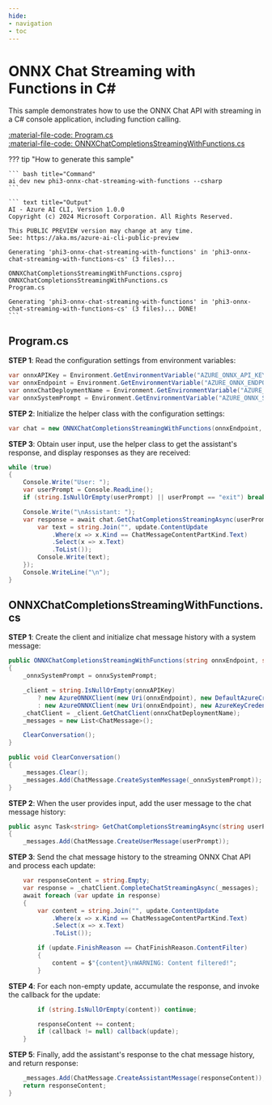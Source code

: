 ```yaml
---
hide:
- navigation
- toc
---
```

# ONNX Chat Streaming with Functions in C#

This sample demonstrates how to use the ONNX Chat API with streaming in a C# console application, including function calling.

[:material-file-code: Program.cs](https://github.dev/robch/book-of-ai/blob/main/docs/samples/phi3-onnx-chat-streaming-with-functions-cs/Program.cs)  
[:material-file-code: ONNXChatCompletionsStreamingWithFunctions.cs](https://github.dev/robch/book-of-ai/blob/main/docs/samples/phi3-onnx-chat-streaming-with-functions-cs/ONNXChatCompletionsStreamingWithFunctions.cs)  

??? tip "How to generate this sample"

    ``` bash title="Command"
    ai dev new phi3-onnx-chat-streaming-with-functions --csharp
    ```

    ``` text title="Output"
    AI - Azure AI CLI, Version 1.0.0
    Copyright (c) 2024 Microsoft Corporation. All Rights Reserved.

    This PUBLIC PREVIEW version may change at any time.
    See: https://aka.ms/azure-ai-cli-public-preview

    Generating 'phi3-onnx-chat-streaming-with-functions' in 'phi3-onnx-chat-streaming-with-functions-cs' (3 files)...

    ONNXChatCompletionsStreamingWithFunctions.csproj
    ONNXChatCompletionsStreamingWithFunctions.cs
    Program.cs

    Generating 'phi3-onnx-chat-streaming-with-functions' in 'phi3-onnx-chat-streaming-with-functions-cs' (3 files)... DONE!
    ```


## Program.cs

**STEP 1**: Read the configuration settings from environment variables:

``` csharp title="Program.cs"
var onnxAPIKey = Environment.GetEnvironmentVariable("AZURE_ONNX_API_KEY") ?? "<insert your ONNX API key here>";
var onnxEndpoint = Environment.GetEnvironmentVariable("AZURE_ONNX_ENDPOINT") ?? "<insert your ONNX endpoint here>";
var onnxChatDeploymentName = Environment.GetEnvironmentVariable("AZURE_ONNX_CHAT_DEPLOYMENT") ?? "<insert your ONNX chat deployment name here>";
var onnxSystemPrompt = Environment.GetEnvironmentVariable("AZURE_ONNX_SYSTEM_PROMPT") ?? "You are a helpful AI assistant.";
```

**STEP 2**: Initialize the helper class with the configuration settings:

``` csharp title="Program.cs"
var chat = new ONNXChatCompletionsStreamingWithFunctions(onnxEndpoint, onnxAPIKey, onnxChatDeploymentName, onnxSystemPrompt);
```

**STEP 3**: Obtain user input, use the helper class to get the assistant's response, and display responses as they are received:

``` csharp title="Program.cs"
while (true)
{
    Console.Write("User: ");
    var userPrompt = Console.ReadLine();
    if (string.IsNullOrEmpty(userPrompt) || userPrompt == "exit") break;

    Console.Write("\nAssistant: ");
    var response = await chat.GetChatCompletionsStreamingAsync(userPrompt, update => {
        var text = string.Join("", update.ContentUpdate
            .Where(x => x.Kind == ChatMessageContentPartKind.Text)
            .Select(x => x.Text)
            .ToList());
        Console.Write(text);
    });
    Console.WriteLine("\n");
}
```

## ONNXChatCompletionsStreamingWithFunctions.cs

**STEP 1**: Create the client and initialize chat message history with a system message:

``` csharp title="ONNXChatCompletionsStreamingWithFunctions.cs"
public ONNXChatCompletionsStreamingWithFunctions(string onnxEndpoint, string onnxAPIKey, string onnxChatDeploymentName, string onnxSystemPrompt)
{
    _onnxSystemPrompt = onnxSystemPrompt;

    _client = string.IsNullOrEmpty(onnxAPIKey)
        ? new AzureONNXClient(new Uri(onnxEndpoint), new DefaultAzureCredential())
        : new AzureONNXClient(new Uri(onnxEndpoint), new AzureKeyCredential(onnxAPIKey));
    _chatClient = _client.GetChatClient(onnxChatDeploymentName);
    _messages = new List<ChatMessage>();

    ClearConversation();
}

public void ClearConversation()
{
    _messages.Clear();
    _messages.Add(ChatMessage.CreateSystemMessage(_onnxSystemPrompt));
}
```

**STEP 2**: When the user provides input, add the user message to the chat message history:

``` csharp title="ONNXChatCompletionsStreamingWithFunctions.cs"
public async Task<string> GetChatCompletionsStreamingAsync(string userPrompt, Action<StreamingChatCompletionUpdate>? callback = null)
{
    _messages.Add(ChatMessage.CreateUserMessage(userPrompt));
```

**STEP 3**: Send the chat message history to the streaming ONNX Chat API and process each update:

``` csharp title="ONNXChatCompletionsStreamingWithFunctions.cs"
    var responseContent = string.Empty;
    var response = _chatClient.CompleteChatStreamingAsync(_messages);
    await foreach (var update in response)
    {
        var content = string.Join("", update.ContentUpdate
            .Where(x => x.Kind == ChatMessageContentPartKind.Text)
            .Select(x => x.Text)
            .ToList());

        if (update.FinishReason == ChatFinishReason.ContentFilter)
        {
            content = $"{content}\nWARNING: Content filtered!";
        }
```

**STEP 4**: For each non-empty update, accumulate the response, and invoke the callback for the update:

``` csharp title="ONNXChatCompletionsStreamingWithFunctions.cs"
        if (string.IsNullOrEmpty(content)) continue;

        responseContent += content;
        if (callback != null) callback(update);
    }
```

**STEP 5**: Finally, add the assistant's response to the chat message history, and return response:

``` csharp title="ONNXChatCompletionsStreamingWithFunctions.cs"
    _messages.Add(ChatMessage.CreateAssistantMessage(responseContent));
    return responseContent;
}
```